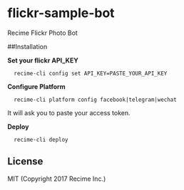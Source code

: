 # flickr-sample-bot

Recime Flickr Photo Bot

##Installation


__Set your flickr API_KEY__

```
  recime-cli config set API_KEY=PASTE_YOUR_API_KEY
```

__Configure Platform__

```
  recime-cli platform config facebook|telegram|wechat

```

It will ask you to paste your access token.


__Deploy__

```
  recime-cli deploy

```

## License

MIT (Copyright 2017 Recime Inc.)

